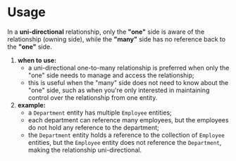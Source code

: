 # Usage
In a **uni-directional** relationship, only 
the **"one"** side is aware of the relationship (owning side),
while the **"many"** side has no reference back to
the **"one"** side.

1. **when to use:**
    - a uni-directional one-to-many relationship is preferred when only the "one" side needs to manage and access the relationship;
    - this is useful when the "many" side does not need to know about the "one" side, such as when you're only interested in maintaining control over the relationship from one entity.
2. **example:**
    - a `Department` entity has multiple `Employee` entities;
    - each department can reference many employees, but the employees do not hold any reference to the department;
    - the `Department` entity holds a reference to the collection of `Employee` entities, but the `Employee` entity does not reference the `Department`, making the relationship uni-directional.

